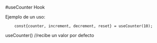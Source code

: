 #useCounter Hook

Ejemplo de un uso:
```
    const{counter, increment, decrement, reset} = useCounter(10); 
```

useCounter() //recibe un valor por defecto